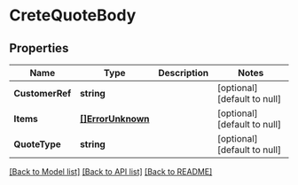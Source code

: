 # CreteQuoteBody

## Properties
Name | Type | Description | Notes
------------ | ------------- | ------------- | -------------
**CustomerRef** | **string** |  | [optional] [default to null]
**Items** | [**[]ErrorUnknown**](.md) |  | [optional] [default to null]
**QuoteType** | **string** |  | [optional] [default to null]

[[Back to Model list]](../README.md#documentation-for-models) [[Back to API list]](../README.md#documentation-for-api-endpoints) [[Back to README]](../README.md)


